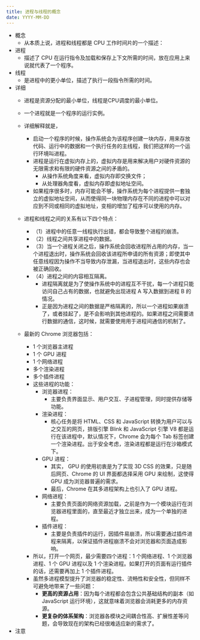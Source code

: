 ```yaml
---
title: 进程与线程的概念
date: YYYY-MM-DD
---
```

- 概念
  - 从本质上说，进程和线程都是 CPU 工作时间片的一个描述：
- 进程
  - 描述了 CPU 在运行指令及加载和保存上下文所需的时间，放在应用上来说就代表了一个程序。
- 线程
  - 是进程中的更小单位，描述了执行一段指令所需的时间。
- 详细
  - 进程是资源分配的最小单位，线程是CPU调度的最小单位。
  - 一个进程就是一个程序的运行实例。
  - 详细解释就是，
    - 启动一个程序的时候，操作系统会为该程序创建一块内存，用来存放代码、运行中的数据和一个执行任务的主线程，我们把这样的一个运行环境叫进程。
    - 进程是运行在虚拟内存上的，虚拟内存是用来解决用户对硬件资源的无限需求和有限的硬件资源之间的矛盾的。
      - 从操作系统角度来看，虚拟内存即交换文件；
      - 从处理器角度看，虚拟内存即虚拟地址空间。
    - 如果程序很多时，内存可能会不够，操作系统为每个进程提供一套独立的虚拟地址空间，从而使得同一块物理内存在不同的进程中可以对应到不同或相同的虚拟地址，变相的增加了程序可以使用的内存。
  
  - 进程和线程之间的关系有以下四个特点：
    - （1）进程中的任意一线程执行出错，都会导致整个进程的崩溃。
    - （2）线程之间共享进程中的数据。
    - （3）当一个进程关闭之后，操作系统会回收进程所占用的内存，当一个进程退出时，操作系统会回收该进程所申请的所有资源；即使其中任意线程因为操作不当导致内存泄漏，当进程退出时，这些内存也会被正确回收。
    - （4）进程之间的内容相互隔离。
      - 进程隔离就是为了使操作系统中的进程互不干扰，每一个进程只能访问自己占有的数据，也就避免出现进程 A 写入数据到进程 B 的情况。
      - 正是因为进程之间的数据是严格隔离的，所以一个进程如果崩溃了，或者挂起了，是不会影响到其他进程的。如果进程之间需要进行数据的通信，这时候，就需要使用用于进程间通信的机制了。
  
  - 最新的 Chrome 浏览器包括：
    - 1 个浏览器主进程
    - 1 个 GPU 进程
    - 1 个网络进程
    - 多个渲染进程
    - 多个插件进程
    - 这些进程的功能：
      - 浏览器进程：
        - 主要负责界面显示、用户交互、子进程管理，同时提供存储等功能。
      - 渲染进程：
        - 核心任务是将 HTML、CSS 和 JavaScript 转换为用户可以与之交互的网页，排版引擎 Blink 和 JavaScript 引擎 V8 都是运行在该进程中，默认情况下，Chrome 会为每个 Tab 标签创建一个渲染进程。出于安全考虑，渲染进程都是运行在沙箱模式下。
      - GPU 进程：
        - 其实， GPU 的使用初衷是为了实现 3D CSS 的效果，只是随后网页、Chrome 的 UI 界面都选择采用 GPU 来绘制，这使得 GPU 成为浏览器普遍的需求。
        - 最后，Chrome 在其多进程架构上也引入了 GPU 进程。
      - 网络进程：
        - 主要负责页面的网络资源加载，之前是作为一个模块运行在浏览器进程里面的，直至最近才独立出来，成为一个单独的进程。
      - 插件进程：
        - 主要是负责插件的运行，因插件易崩溃，所以需要通过插件进程来隔离，以保证插件进程崩溃不会对浏览器和页面造成影响。
    - 所以，打开一个网页，最少需要四个进程：1 个网络进程、1 个浏览器进程、1 个 GPU 进程以及 1 个渲染进程。如果打开的页面有运行插件的话，还需要再加上 1 个插件进程。
    - 虽然多进程模型提升了浏览器的稳定性、流畅性和安全性，但同样不可避免地带来了一些问题：
      - **更高的资源占用**：因为每个进程都会包含公共基础结构的副本（如 JavaScript 运行环境），这就意味着浏览器会消耗更多的内存资源。
      - **更复杂的体系架构**：浏览器各模块之间耦合性高、扩展性差等问题，会导致现在的架构已经很难适应新的需求了。
- 注意
